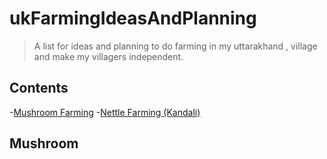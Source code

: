 # ukFarmingIdeasAndPlanning

> A list for ideas and planning to do farming in my uttarakhand , village and make my villagers independent.


## Contents

-[Mushroom Farming](#mushroom)
-[Nettle Farming (Kandali)](#kandali)


## Mushroom
